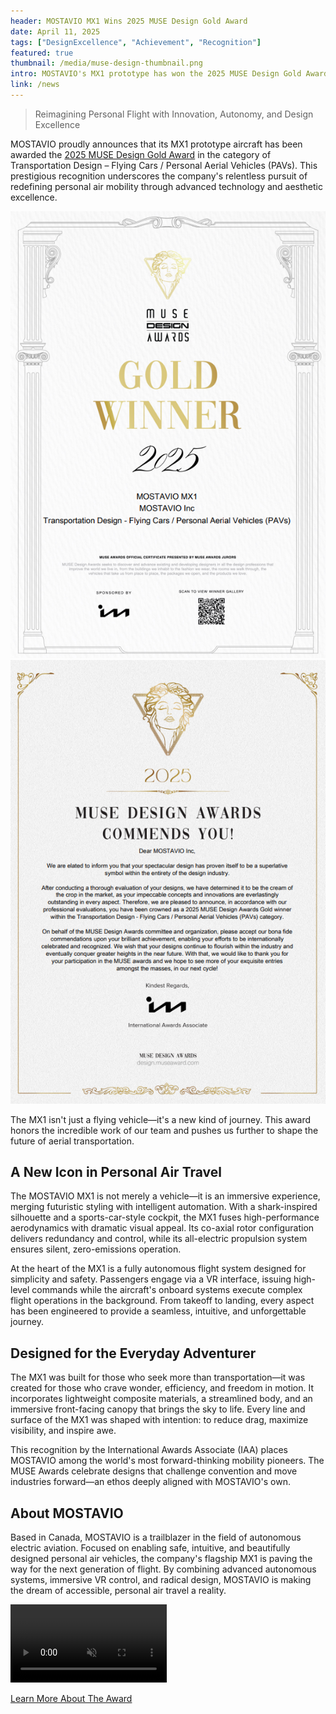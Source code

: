 ```yaml
---
header: MOSTAVIO MX1 Wins 2025 MUSE Design Gold Award
date: April 11, 2025
tags: ["DesignExcellence", "Achievement", "Recognition"]
featured: true
thumbnail: /media/muse-design-thumbnail.png
intro: MOSTAVIO's MX1 prototype has won the 2025 MUSE Design Gold Award for Transportation Design – Flying Cars/Personal Aerial Vehicles. This recognition highlights the company's innovation in personal air mobility and its commitment to combining advanced technology with exceptional design.
link: /news
---
```


> Reimagining Personal Flight with Innovation, Autonomy, and Design Excellence


MOSTAVIO proudly announces that its MX1 prototype aircraft has been awarded the [2025 MUSE Design Gold Award](https://design.museaward.com/winner-info.php?id=30384) in the category of Transportation Design – Flying Cars / Personal Aerial Vehicles (PAVs). This prestigious recognition underscores the company's relentless pursuit of redefining personal air mobility through advanced technology and aesthetic excellence. 

<div class="grid grid-cols-1 md:grid-cols-2 gap-4 my-6">
  <img class="w-full max-w-64 md:max-w-96 mx-auto rounded-sm shadow-md" src="/media/muse-design-award.png" alt="MUSE Design Award Trophy" />
  <img class="w-full max-w-64 md:max-w-96 mx-auto rounded-sm shadow-md" src="/media/muse-design-certificate.png" alt="MUSE Design Award Certificate" />
</div>

The MX1 isn't just a flying vehicle—it's a new kind of journey. This award honors the incredible work of our team and pushes us further to shape the future of aerial transportation. 

## A New Icon in Personal Air Travel 

The MOSTAVIO MX1 is not merely a vehicle—it is an immersive experience, merging futuristic styling with intelligent automation. With a shark-inspired silhouette and a sports-car-style cockpit, the MX1 fuses high-performance aerodynamics with dramatic visual appeal. Its co-axial rotor configuration delivers redundancy and control, while its all-electric propulsion system ensures silent, zero-emissions operation. 

At the heart of the MX1 is a fully autonomous flight system designed for simplicity and safety. Passengers engage via a VR interface, issuing high-level commands while the aircraft's onboard systems execute complex flight operations in the background. From takeoff to landing, every aspect has been engineered to provide a seamless, intuitive, and unforgettable journey. 

## Designed for the Everyday Adventurer 

The MX1 was built for those who seek more than transportation—it was created for those who crave wonder, efficiency, and freedom in motion. It incorporates lightweight composite materials, a streamlined body, and an immersive front-facing canopy that brings the sky to life. Every line and surface of the MX1 was shaped with intention: to reduce drag, maximize visibility, and inspire awe. 

This recognition by the International Awards Associate (IAA) places MOSTAVIO among the world's most forward-thinking mobility pioneers. The MUSE Awards celebrate designs that challenge convention and move industries forward—an ethos deeply aligned with MOSTAVIO's own. 

## About MOSTAVIO 

Based in Canada, MOSTAVIO is a trailblazer in the field of autonomous electric aviation. Focused on enabling safe, intuitive, and beautifully designed personal air vehicles, the company's flagship MX1 is paving the way for the next generation of flight. By combining advanced autonomous systems, immersive VR control, and radical design, MOSTAVIO is making the dream of accessible, personal air travel a reality. 

<video class='w-full max-w-64 md:max-w-96 mx-auto rounded-md shadow-md' src="/media/mostavio-muse-design.mp4" autoplay loop muted alt="Mostavio Design" width="250">
</video>

<a href="https://design.museaward.com/winner-info.php?id=30384" class="inline-block mt-4 py-2 text-white rounded-md transition-colors">Learn More About The Award</a>

